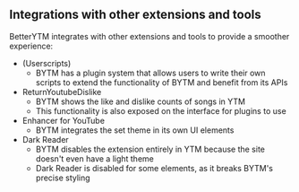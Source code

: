 ## Integrations with other extensions and tools
BetterYTM integrates with other extensions and tools to provide a smoother experience:
- (Userscripts)
  - BYTM has a plugin system that allows users to write their own scripts to extend the functionality of BYTM and benefit from its APIs
- ReturnYoutubeDislike
  - BYTM shows the like and dislike counts of songs in YTM
  - This functionality is also exposed on the interface for plugins to use
- Enhancer for YouTube
  - BYTM integrates the set theme in its own UI elements
- Dark Reader
  - BYTM disables the extension entirely in YTM because the site doesn't even have a light theme
  - Dark Reader is disabled for some elements, as it breaks BYTM's precise styling
